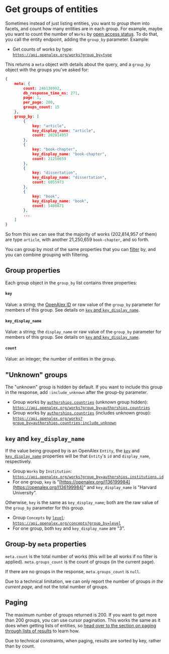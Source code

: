 # Get groups of entities

Sometimes instead of just listing entities, you want to _group them_ into facets, and count how many entities are in each group. For example, maybe you want to count the number of `Works` by [open access status](../api-entities/works/work-object/#open\_access). To do that, you call the entity endpoint, adding the `group_by` parameter. Example:

* Get counts of works by type:\
  [`https://api.openalex.org/works?group_by=type`](https://api.openalex.org/works?group\_by=type)

This returns a `meta` object with details about the query, and a `group_by` object with the groups you've asked for:

```json
{
    meta: {
        count: 246136992,
        db_response_time_ms: 271,
        page: 1,
        per_page: 200,
        groups_count: 15
    },
    group_by: [
        {
            key: "article",
            key_display_name: "article",
            count: 202814957
        },
        {
            key: "book-chapter",
            key_display_name: "book-chapter",
            count: 21250659
        },
        {
            key: "dissertation",
            key_display_name: "dissertation",
            count: 6055973
        },
        {
            key: "book",
            key_display_name: "book",
            count: 5400871
        },
        ...
    ]
}
```

So from this we can see that the majority of works (202,814,957 of them) are type `article`, with another 21,250,659 `book-chapter`, and so forth.

You can group by most of the same properties that you can [filter](get-lists-of-entities/filter-entity-lists.md) by, and you can combine grouping with filtering.

## Group properties

Each group object in the `group_by` list contains three properties:

#### `key`

Value: a string; the [OpenAlex ID](get-single-entities/#the-openalex-id) or raw value of the `group_by` parameter for members of this group. See details on [`key` and `key_display_name`](get-groups-of-entities.md#key-and-key\_display\_name).

#### `key_display_name`

Value: a string; the `display_name` or raw value of the `group_by` parameter for members of this group. See details on [`key` and `key_display_name`](get-groups-of-entities.md#key-and-key\_display\_name).

#### `count`

Value: an integer; the number of entities in the group.

## "Unknown" groups

The "unknown" group is hidden by default. If you want to include this group in the response, add `:include_unknown` after the group-by parameter.

* Group works by [`authorships.countries`](../api-entities/works/work-object/authorship-object.md#countries) (unknown group hidden):\
  [`https://api.openalex.org/works?group_by=authorships.countries`](https://api.openalex.org/works?group\_by=authorships.countries)
* Group works by [`authorships.countries`](../api-entities/works/work-object/authorship-object.md#countries) (includes unknown group):\
  [`https://api.openalex.org/works?group_by=authorships.countries:include_unknown`](https://api.openalex.org/works?group\_by=authorships.countries:include\_unknown)

## `key` and `key_display_name`

If the value being grouped by is an OpenAlex `Entity`, the [`key`](get-groups-of-entities.md#key) and [`key_display_name`](get-groups-of-entities.md#key\_display\_name) properties will be that `Entity`'s `id` and `display_name`, respectively.

* Group `Works` by `Institution`:\
  [`https://api.openalex.org/works?group_by=authorships.institutions.id`](https://api.openalex.org/works?group\_by=authorships.institutions.id)
* For one group, `key` is "[https://openalex.org/I136199984](https://openalex.org/I136199984)" and `key_display_name` is "Harvard University".

Otherwise, `key` is the same as `key_display_name`; both are the raw value of the `group_by` parameter for this group.

* Group `Concepts` by [`level`](../api-entities/concepts-1/concept-object.md#level):\
  [`https://api.openalex.org/concepts?group_by=level`](https://api.openalex.org/concepts?group\_by=level)
* For one group, both `key` and `key_display_name` are "3".

## Group-by `meta` properties

`meta.count` is the total number of works (this will be all works if no filter is applied). `meta.groups_count` is the count of groups (in the current page).

If there are no groups in the response, `meta.groups_count` is `null`.

Due to a technical limitation, we can only report the number of groups _in the current page,_ and not the total number of groups.

## Paging

The maximum number of groups returned is 200. If you want to get more than 200 groups, you can use cursor pagination. This works the same as it does when getting lists of entities, so [head over to the section on paging through lists of results](get-lists-of-entities/paging.md#cursor-paging) to learn how.

Due to technical constraints, when paging, results are sorted by key, rather than by count.
